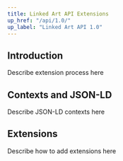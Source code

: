 ```yaml
---
title: Linked Art API Extensions 
up_href: "/api/1.0/"
up_label: "Linked Art API 1.0"
---
```




## Introduction

Describe extension process here

## Contexts and JSON-LD

Describe JSON-LD contexts here

## Extensions

Describe how to add extensions here